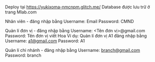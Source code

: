 Deploy tại https://yukixoma-nmcnpm.glitch.me/
Database được lưu trữ ở trang Mlab.com

Nhân viên - đăng nhập bằng 
    Username: Email
    Password: CMND

Quản lí đơn vị - đăng nhập bằng
    Username: <Tên đơn vị>@gmail.com
    Password: Tên đơn vị viết Hoa
    Ví dụ: Quản lí đơn vị A1 đăng nhập bằng
        Username: a1@gmail.com
        Password: A1

Quản lí chi nhánh - đăng nhập bằng
    Username: branch@gmail.com
    Password: branch



